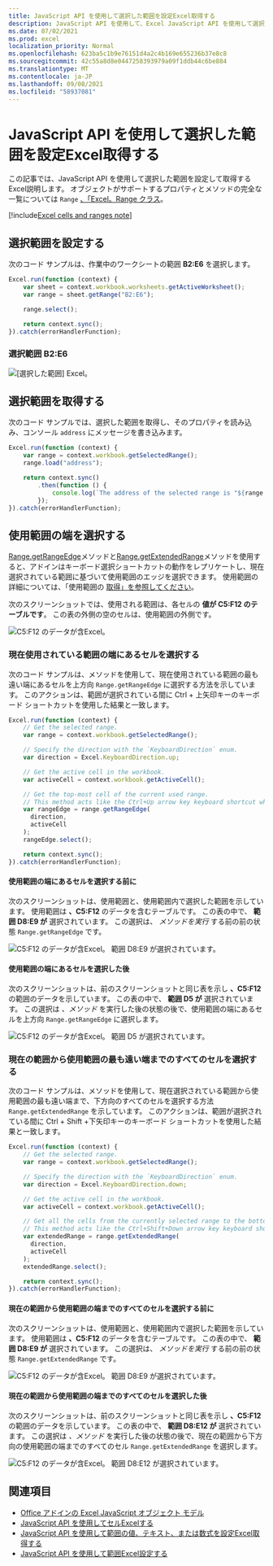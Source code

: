 ```yaml
---
title: JavaScript API を使用して選択した範囲を設定Excel取得する
description: JavaScript API を使用して、Excel JavaScript API を使用して選択した範囲を設定および取得するExcel説明します。
ms.date: 07/02/2021
ms.prod: excel
localization_priority: Normal
ms.openlocfilehash: 623ba5c1b9e76151d4a2c4b169e655236b37e8c8
ms.sourcegitcommit: 42c55a8d8e0447258393979a09f1ddb44c6be884
ms.translationtype: MT
ms.contentlocale: ja-JP
ms.lasthandoff: 09/08/2021
ms.locfileid: "58937081"
---
```

# <a name="set-and-get-the-selected-range-using-the-excel-javascript-api"></a>JavaScript API を使用して選択した範囲を設定Excel取得する

この記事では、JavaScript API を使用して選択した範囲を設定して取得するExcel説明します。 オブジェクトがサポートするプロパティとメソッドの完全な一覧については `Range` [、「Excel。Range クラス](/javascript/api/excel/excel.range)。

[!include[Excel cells and ranges note](../includes/note-excel-cells-and-ranges.md)]

## <a name="set-the-selected-range"></a>選択範囲を設定する

次のコード サンプルは、作業中のワークシートの範囲 **B2:E6** を選択します。

```js
Excel.run(function (context) {
    var sheet = context.workbook.worksheets.getActiveWorksheet();
    var range = sheet.getRange("B2:E6");

    range.select();

    return context.sync();
}).catch(errorHandlerFunction);
```

### <a name="selected-range-b2e6"></a>選択範囲 B2:E6

![[選択した範囲] Excel。](../images/excel-ranges-set-selection.png)

## <a name="get-the-selected-range"></a>選択範囲を取得する

次のコード サンプルでは、選択した範囲を取得し、そのプロパティを読み込み、コンソール `address` にメッセージを書き込みます。

```js
Excel.run(function (context) {
    var range = context.workbook.getSelectedRange();
    range.load("address");

    return context.sync()
        .then(function () {
            console.log(`The address of the selected range is "${range.address}"`);
        });
}).catch(errorHandlerFunction);
```

## <a name="select-the-edge-of-a-used-range"></a>使用範囲の端を選択する

[Range.getRangeEdge](/javascript/api/excel/excel.range#getRangeEdge_direction__activeCell_)メソッドと[Range.getExtendedRange](/javascript/api/excel/excel.range#getExtendedRange_directionString__activeCell_)メソッドを使用すると、アドインはキーボード選択ショートカットの動作をレプリケートし、現在選択されている範囲に基づいて使用範囲のエッジを選択できます。 使用範囲の詳細については、「使用範囲の [取得」を参照してください](excel-add-ins-ranges-get.md#get-used-range)。

次のスクリーンショットでは、使用される範囲は、各セルの **値が C5:F12 のテーブルです**。 この表の外側の空のセルは、使用範囲の外側です。

![C5:F12 のデータが含Excel。](../images/excel-ranges-used-range.png)

### <a name="select-the-cell-at-the-edge-of-the-current-used-range"></a>現在使用されている範囲の端にあるセルを選択する

次のコード サンプルは、メソッドを使用して、現在使用されている範囲の最も遠い端にあるセルを上方向 `Range.getRangeEdge` に選択する方法を示しています。 このアクションは、範囲が選択されている間に Ctrl + 上矢印キーのキーボード ショートカットを使用した結果と一致します。

```js
Excel.run(function (context) {
    // Get the selected range.
    var range = context.workbook.getSelectedRange();

    // Specify the direction with the `KeyboardDirection` enum.
    var direction = Excel.KeyboardDirection.up;

    // Get the active cell in the workbook.
    var activeCell = context.workbook.getActiveCell();

    // Get the top-most cell of the current used range.
    // This method acts like the Ctrl+Up arrow key keyboard shortcut while a range is selected.
    var rangeEdge = range.getRangeEdge(
      direction,
      activeCell
    );
    rangeEdge.select();

    return context.sync();
}).catch(errorHandlerFunction);
```

#### <a name="before-selecting-the-cell-at-the-edge-of-the-used-range"></a>使用範囲の端にあるセルを選択する前に

次のスクリーンショットは、使用範囲と、使用範囲内で選択した範囲を示しています。 使用範囲は **、C5:F12** のデータを含むテーブルです。 この表の中で、 **範囲 D8:E9 が** 選択されています。 この選択は、 *メソッドを実行* する前の前の状態 `Range.getRangeEdge` です。

![C5:F12 のデータが含Excel。 範囲 D8:E9 が選択されています。](../images/excel-ranges-used-range-d8-e9.png)

#### <a name="after-selecting-the-cell-at-the-edge-of-the-used-range"></a>使用範囲の端にあるセルを選択した後

次のスクリーンショットは、前のスクリーンショットと同じ表を示し **、C5:F12** の範囲のデータを示しています。 この表の中で、 **範囲 D5 が** 選択されています。 この選択は *、メソッド* を実行した後の状態の後で、使用範囲の端にあるセルを上方向 `Range.getRangeEdge` に選択します。

![C5:F12 のデータが含Excel。 範囲 D5 が選択されています。](../images/excel-ranges-used-range-d5.png)

### <a name="select-all-cells-from-current-range-to-furthest-edge-of-used-range"></a>現在の範囲から使用範囲の最も遠い端までのすべてのセルを選択する

次のコード サンプルは、メソッドを使用して、現在選択されている範囲から使用範囲の最も遠い端まで、下方向のすべてのセルを選択する方法 `Range.getExtendedRange` を示しています。 このアクションは、範囲が選択されている間に Ctrl + Shift +下矢印キーのキーボード ショートカットを使用した結果と一致します。

```js
Excel.run(function (context) {
    // Get the selected range.
    var range = context.workbook.getSelectedRange();

    // Specify the direction with the `KeyboardDirection` enum.
    var direction = Excel.KeyboardDirection.down;

    // Get the active cell in the workbook.
    var activeCell = context.workbook.getActiveCell();

    // Get all the cells from the currently selected range to the bottom-most edge of the used range.
    // This method acts like the Ctrl+Shift+Down arrow key keyboard shortcut while a range is selected.
    var extendedRange = range.getExtendedRange(
      direction,
      activeCell
    );
    extendedRange.select();

    return context.sync();
}).catch(errorHandlerFunction);
```

#### <a name="before-selecting-all-the-cells-from-the-current-range-to-the-edge-of-the-used-range"></a>現在の範囲から使用範囲の端までのすべてのセルを選択する前に

次のスクリーンショットは、使用範囲と、使用範囲内で選択した範囲を示しています。 使用範囲は **、C5:F12** のデータを含むテーブルです。 この表の中で、 **範囲 D8:E9 が** 選択されています。 この選択は、 *メソッドを実行* する前の前の状態 `Range.getExtendedRange` です。

![C5:F12 のデータが含Excel。 範囲 D8:E9 が選択されています。](../images/excel-ranges-used-range-d8-e9.png)

#### <a name="after-selecting-all-the-cells-from-the-current-range-to-the-edge-of-the-used-range"></a>現在の範囲から使用範囲の端までのすべてのセルを選択した後

次のスクリーンショットは、前のスクリーンショットと同じ表を示し **、C5:F12** の範囲のデータを示しています。 この表の中で、 **範囲 D8:E12 が** 選択されています。 この選択は *、メソッド* を実行した後の状態の後で、現在の範囲から下方向の使用範囲の端までのすべてのセル `Range.getExtendedRange` を選択します。

![C5:F12 のデータが含Excel。 範囲 D8:E12 が選択されています。](../images/excel-ranges-used-range-d8-e12.png)

## <a name="see-also"></a>関連項目

- [Office アドインの Excel JavaScript オブジェクト モデル](excel-add-ins-core-concepts.md)
- [JavaScript API を使用してセルExcelする](excel-add-ins-cells.md)
- [JavaScript API を使用して範囲の値、テキスト、または数式を設定Excel取得する](excel-add-ins-ranges-set-get-values.md)
- [JavaScript API を使用して範囲Excel設定する](excel-add-ins-ranges-set-format.md)
